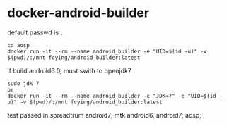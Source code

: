 # docker-android-builder
  
default passwd is `.`
  
```shell
cd aosp
docker run -it --rm --name android_builder -e "UID=$(id -u)" -v $(pwd)/:/mnt fcying/android_builder:latest
```
  
if build android6.0, must swith to openjdk7
```shell
sudo jdk 7
or
docker run -it --rm --name android_builder -e "JDK=7" -e "UID=$(id -u)" -v $(pwd)/:/mnt fcying/android_builder:latest
```
  
test passed in spreadtrum android7; mtk android6, android7; aosp;
